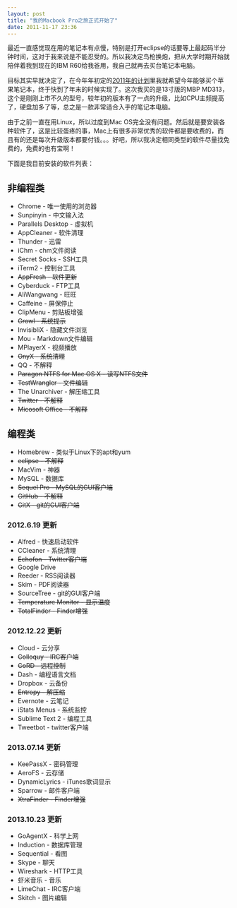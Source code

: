 ```yaml
---
layout: post
title: "我的Macbook Pro之旅正式开始了"
date: 2011-11-17 23:36
---
```

最近一直感觉现在用的笔记本有点慢，特别是打开eclipse的话要等上最起码半分钟时间，这对于我来说是不能忍受的。所以我决定鸟枪换炮，把从大学时期开始就陪伴着我到现在的IBM R60给我爸用，我自己就再去买台笔记本电脑。

目标其实早就决定了，在今年年初定的[2011年的计划](http://liuxuan.info/blog/2011/01/01/plans-for-2011 "2011年的计划")里我就希望今年能够买个苹果笔记本，终于快到了年末的时候实现了。这次我买的是13寸版的MBP MD313，这个是刚刚上市不久的型号，较年初的版本有了一点的升级，比如CPU主频提高了，硬盘加多了等，总之是一款非常适合入手的笔记本电脑。

由于之前一直在用Linux，所以过度到Mac OS完全没有问题。然后就是要安装各种软件了，这是比较蛋疼的事，Mac上有很多非常优秀的软件都是要收费的，而且有的还是每次升级版本都要付钱。。。好吧，所以我决定相同类型的软件尽量找免费的，免费的也有宝啊！

下面是我目前安装的软件列表：
  
## 非编程类 

*  Chrome - 唯一使用的浏览器
*  Sunpinyin - 中文输入法
*  Parallels Desktop - 虚拟机
*  AppCleaner - 软件清理
*  Thunder - 迅雷
*  iChm - chm文件阅读
*  Secret Socks - SSH工具
*  iTerm2 - 控制台工具
*  <s>AppFresh - 软件更新</s>
*  Cyberduck - FTP工具
*  AliWangwang - 旺旺
*  Caffeine - 屏保停止
*  ClipMenu - 剪贴板增强
*  <s>Growl - 系统提示</s>
*  InvisibliX - 隐藏文件浏览
*  Mou - Markdown文件编辑
*  MPlayerX - 视频播放
*  <s>OnyX - 系统清理</s>
*  QQ - 不解释
*  <s>Paragon NTFS for Mac OS X - 读写NTFS文件</s>
*  <s>TestWrangler - 文件编辑</s>
*  The Unarchiver - 解压缩工具
*  <s>Twitter - 不解释</s>
*  <s>Micosoft Office - 不解释</s>

## 编程类

*  Homebrew - 类似于Linux下的apt和yum
*  <s>eclipse - 不解释</s>
*  MacVim - 神器
*  MySQL - 数据库
*  <s>Sequel Pro - MySQL的GUI客户端</s>
*  <s>GitHub - 不解释</s>
*  <s>GitX - git的GUI客户端</s>

### 2012.6.19 更新

* Alfred - 快速启动软件
* CCleaner - 系统清理
* <s>Echofon - Twitter客户端</s>
* Google Drive
* Reeder - RSS阅读器
* Skim - PDF阅读器
* SourceTree - git的GUI客户端
* <s>Temperature Monitor - 显示温度</s>
* <s>TotalFinder - Finder增强</s>

### 2012.12.22 更新

* Cloud - 云分享
* <s>Colloquy - IRC客户端</s>
* <s>CoRD - 远程控制</s>
* Dash - 编程语言文档
* Dropbox - 云备份
* <s>Entropy - 解压缩</s>
* Evernote - 云笔记
* iStats Menus - 系统监控
* Sublime Text 2 - 编程工具
* Tweetbot - twitter客户端

### 2013.07.14 更新

* KeePassX - 密码管理
* AeroFS - 云存储
* DynamicLyrics - iTunes歌词显示
* Sparrow - 邮件客户端
* <s>XtraFinder - Finder增强</s>

### 2013.10.23 更新

* GoAgentX - 科学上网
* Induction - 数据库管理
* Sequential - 看图
* Skype - 聊天
* Wireshark - HTTP工具
* 虾米音乐 - 音乐
* LimeChat - IRC客户端
* Skitch - 图片编辑